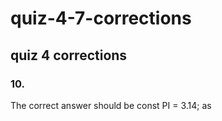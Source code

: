 # quiz-4-7-corrections

## quiz 4 corrections

### 10.

The correct answer should be const PI = 3.14; as
